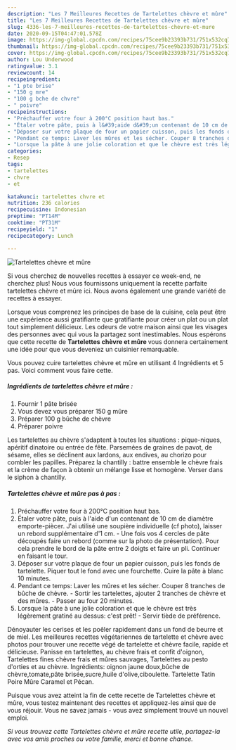 ```yaml
---
description: "Les 7 Meilleures Recettes de Tartelettes chèvre et mûre"
title: "Les 7 Meilleures Recettes de Tartelettes chèvre et mûre"
slug: 4336-les-7-meilleures-recettes-de-tartelettes-chevre-et-mure
date: 2020-09-15T04:47:01.578Z
image: https://img-global.cpcdn.com/recipes/75cee9b23393b731/751x532cq70/tartelettes-chevre-et-mure-photo-principale-de-la-recette.jpg
thumbnail: https://img-global.cpcdn.com/recipes/75cee9b23393b731/751x532cq70/tartelettes-chevre-et-mure-photo-principale-de-la-recette.jpg
cover: https://img-global.cpcdn.com/recipes/75cee9b23393b731/751x532cq70/tartelettes-chevre-et-mure-photo-principale-de-la-recette.jpg
author: Lou Underwood
ratingvalue: 3.1
reviewcount: 14
recipeingredient:
- "1 pte brise"
- "150 g mre"
- "100 g bche de chvre"
- " poivre"
recipeinstructions:
- "Préchauffer votre four à 200°C position haut bas."
- "Étaler votre pâte, puis à l&#39;aide d&#39;un contenant de 10 cm de diamètre emporte-piècer. J&#39;ai utilisé une soupière individuelle (cf photo), laisser un rebord supplémentaire d&#39;1 cm.  Une fois vos 4 cercles de pâte découpés faire un rebord (comme sur la photo de présentation). Pour cela prendre le bord de la pâte entre 2 doigts et faire un pli. Continuer en faisant le tour."
- "Déposer sur votre plaque de four un papier cuisson, puis les fonds de tartelette. Piquer tout le fond avec une fourchette. Cuire la pâte à blanc 10 minutes."
- "Pendant ce temps: Laver les mûres et les sécher. Couper 8 tranches de bûche de chèvre.  Sortir les tartelettes, ajouter 2 tranches de chèvre et des mûres.  Passer au four 20 minutes."
- "Lorsque la pâte à une jolie coloration et que le chèvre est très légèrement gratiné au dessus: c&#39;est prêt!  Servir tiède de préférence."
categories:
- Resep
tags:
- tartelettes
- chvre
- et

katakunci: tartelettes chvre et 
nutrition: 236 calories
recipecuisine: Indonesian
preptime: "PT14M"
cooktime: "PT31M"
recipeyield: "1"
recipecategory: Lunch

---
```



![Tartelettes chèvre et mûre](https://img-global.cpcdn.com/recipes/75cee9b23393b731/751x532cq70/tartelettes-chevre-et-mure-photo-principale-de-la-recette.jpg)

Si vous cherchez de nouvelles recettes à essayer ce week-end, ne cherchez plus! Nous vous fournissons uniquement la recette parfaite tartelettes chèvre et mûre ici. Nous avons également une grande variété de recettes à essayer.

Lorsque vous comprenez les principes de base de la cuisine, cela peut être une expérience aussi gratifiante que gratifiante pour créer un plat ou un plat tout simplement délicieux. Les odeurs de votre maison ainsi que les visages des personnes avec qui vous la partagez sont inestimables. Nous espérons que cette recette de <strong> Tartelettes chèvre et mûre </strong> vous donnera certainement une idée pour que vous deveniez un cuisinier remarquable.

<!--inarticleads1-->

Vous pouvez cuire tartelettes chèvre et mûre en utilisant 4 Ingrédients et 5 pas. Voici comment vous faire cette.

##### Ingrédients de tartelettes chèvre et mûre :

1. Fournir 1 pâte brisée
1. Vous devez vous préparer 150 g mûre
1. Préparer 100 g bûche de chèvre
1. Préparer  poivre


Les tartelettes au chèvre s&#39;adaptent à toutes les situations : pique-niques, apéritif dinatoire ou entrée de fête. Parsemées de graines de pavot, de sésame, elles se déclinent aux lardons, aux endives, au chorizo pour combler les papilles. Préparez la chantilly : battre ensemble le chèvre frais et la crème de façon à obtenir un mélange lisse et homogène. Verser dans le siphon à chantilly. 

<!--inarticleads2-->

##### Tartelettes chèvre et mûre pas à pas :

1. Préchauffer votre four à 200°C position haut bas.
1. Étaler votre pâte, puis à l&#39;aide d&#39;un contenant de 10 cm de diamètre emporte-piècer. J&#39;ai utilisé une soupière individuelle (cf photo), laisser un rebord supplémentaire d&#39;1 cm.  - Une fois vos 4 cercles de pâte découpés faire un rebord (comme sur la photo de présentation). Pour cela prendre le bord de la pâte entre 2 doigts et faire un pli. Continuer en faisant le tour.
1. Déposer sur votre plaque de four un papier cuisson, puis les fonds de tartelette. Piquer tout le fond avec une fourchette. Cuire la pâte à blanc 10 minutes.
1. Pendant ce temps: Laver les mûres et les sécher. Couper 8 tranches de bûche de chèvre.  - Sortir les tartelettes, ajouter 2 tranches de chèvre et des mûres.  - Passer au four 20 minutes.
1. Lorsque la pâte à une jolie coloration et que le chèvre est très légèrement gratiné au dessus: c&#39;est prêt!  - Servir tiède de préférence.


Dénoyauter les cerises et les poêler rapidement dans un fond de beurre et de miel. Les meilleures recettes végétariennes de tartelette et chèvre avec photos pour trouver une recette végé de tartelette et chèvre facile, rapide et délicieuse. Panisse en tartelettes, au chèvre frais et confit d&#39;oignon, Tartelettes fines chèvre frais et mûres sauvages, Tartelettes au pesto d&#39;orties et au chèvre. Ingrédients: oignon jaune doux,bûche de chèvre,tomate,pâte brisée,sucre,huile d&#39;olive,ciboulette. Tartelette Tatin Poire Mûre Caramel et Pécan. 

<!--inarticleads1-->

<p>
Puisque vous avez atteint la fin de cette recette de Tartelettes chèvre et mûre, vous testez maintenant des recettes et appliquez-les ainsi que de vous réjouir. Vous ne savez jamais - vous avez simplement trouvé un nouvel emploi.
</p>

<p>
<i>Si vous trouvez cette Tartelettes chèvre et mûre recette utile, partagez-la avec vos amis proches ou votre famille, merci et bonne chance.</i>
</p>
